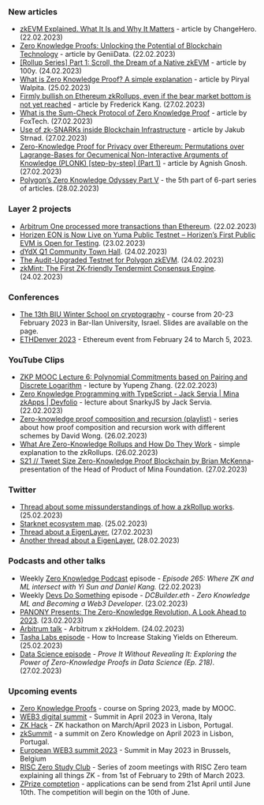 ### New articles 
* [zkEVM Explained. What It Is and Why It Matters](https://changehero.medium.com/zkevm-explained-what-it-is-and-why-it-matters-dcb80f9c6b39) - article by ChangeHero. (22.02.2023)
* [Zero Knowledge Proofs: Unlocking the Potential of Blockchain Technology](https://medium.com/@geniidata/zero-knowledge-proofs-unlocking-the-potential-of-blockchain-technology-9d5a3718ddcb) - article by GeniiData. (22.02.2023)
* [[Rollup Series] Part 1: Scroll, the Dream of a Native zkEVM](https://medium.com/a41-ventures/rollup-series-part-1-scroll-the-dream-of-a-native-zkevm-d02a7d1bd45c) - article by 100y. (24.02.2023)
* [What is Zero Knowledge Proof? A simple explanation](https://priyalwalpita.medium.com/what-is-zero-knowledge-proof-a-simple-explanation-c1e204493edf) - article by Piryal Walpita. (25.02.2023)
* [Firmly bullish on Ethereum zkRollups, even if the bear market bottom is not yet reached](https://medium.com/@frederickkang/firmly-bullish-on-ethereum-zkrollups-even-if-the-bear-market-bottom-is-not-yet-reached-6cd1d386d082) - article by Frederick Kang. (27.02.2023)
* [What is the Sum-Check Protocol of Zero Knowledge Proof](https://medium.com/@foxtech123/what-is-the-sum-check-protocol-of-zero-knowledge-proof-994ea1dac651) - article by FoxTech. (27.02.2023)
* [Use of zk-SNARKs inside Blockchain Infrastructure](https://medium.com/@strnad.eth/use-of-zk-snarks-inside-blockchain-infrastructure-daaef7a18551) - article by Jakub Strnad. (27.02.2023)
* [Zero-Knowledge Proof for Privacy over Ethereum: Permutations over Lagrange-Bases for Oecumenical Non-Interactive Arguments of Knowledge (PLONK) [step-by-step] (Part 1)](https://medium.com/@iamagnix/zero-knowledge-proof-for-privacy-over-ethereum-permutations-over-lagrange-bases-for-oecumenical-dc7838e0bc8b) - article by Agnish Gnosh. (27.02.2023)
* [Polygon’s Zero Knowledge Odyssey Part V](https://medium.com/@sanilshah1999/polygons-zero-knowledge-odyssey-part-5-b7d4ddac5158) - the 5th part of 6-part series of articles. (28.02.2023)

### Layer 2 projects
* [Arbitrum One processed more transactions than Ethereum](https://twitter.com/arbitrum/status/1628410398058708992?s=20). (22.02.2023)
* [Horizen EON is Now Live on Yuma Public Testnet – Horizen’s First Public EVM is Open for Testing](https://blog.horizen.io/horizen-evm-eon-is-now-live-on-yuma-public-testnet/?utm_source=social&utm_medium=social&utm_campaign=Yuma). (23.02.2023)
* [dYdX Q1 Community Town Hall](https://dydx.foundation/blog/dydx-q1-community-town-hall). (24.02.2023)
* [The Audit-Upgraded Testnet for Polygon zkEVM](https://www.polygon.technology/blog/the-audit-upgraded-testnet-for-polygon-zkevm?utm_source=substack&utm_medium=email). (24.02.2023)
* [zkMint: The First ZK-friendly Tendermint Consensus Engine](https://polymerlabs.medium.com/zkmint-the-first-zk-friendly-tendermint-consensus-engine-116000b9d4f9). (24.02.2023)

### Conferences
* [The 13th BIU Winter School on cryptography](https://cyber.biu.ac.il/event/the-13th-biu-winter-school-on-cryptography/) - course from 20-23 February 2023 in Bar-Ilan University, Israel. Slides are available on the page.
* [ETHDenver 2023](https://www.ethdenver.com/) - Ethereum event from February 24 to March 5, 2023.

### YouTube Clips
* [ZKP MOOC Lecture 6: Polynomial Commitments based on Pairing and Discrete Logarithm](https://www.youtube.com/watch?v=WyT5KkKBJUw) - lecture by Yupeng Zhang. (22.02.2023)
* [Zero Knowledge Programming with TypeScript - Jack Servia | Mina zkApps | Devfolio](https://www.youtube.com/watch?v=guDz6B2dGGM) - lecture about SnarkyJS by Jack Servia. (22.02.2023)
* [Zero-knowledge proof composition and recursion (playlist)](https://www.youtube.com/playlist?list=PLBJMt6zV1c7GeKkR2SUhzx9KSJ9TsEx6n) - series about how proof composition and recursion work with different schemes by David Wong. (26.02.2023)
* [What Are Zero-Knowledge Rollups and How Do They Work](https://www.youtube.com/watch?v=LKRAx19O1M8) - simple explanation to the zkRollups. (26.02.2023)
* [S21 // Tweet Size Zero-Knowledge Proof Blockchain by Brian McKenna](https://www.youtube.com/watch?v=D1btJADO3_g)- presentation of the Head of Product of Mina Foundation. (27.02.2023)

### Twitter
* [Thread about some missunderstandings of how a zkRollup works](https://twitter.com/jbaylina/status/1629352597445394432). (25.02.2023)
* [Starknet ecosystem map](https://twitter.com/odin_free/status/1629431642421854209/photo/1). (25.02.2023)
* [Thread about a EigenLayer.](https://twitter.com/0xDino_/status/1630051886333042688) (27.02.2023)
* [Another thread about a EigenLayer.](https://twitter.com/nuss_eli/status/1630632582554460165?t=-HzWm-9T7xEcvKbJfXStyw&s=19) (28.02.2023)

### Podcasts and other talks
* Weekly [Zero Knowledge Podcast](https://zeroknowledge.fm/265-2/) episode - *Episode 265: Where ZK and ML intersect with Yi Sun and Daniel Kang.* (22.02.2023) 
* Weekly [Devs Do Something](https://www.devsdosomething.fm/episodes/dcbuilder-eth-zero-knowledge-ml-and-becoming-a-web3-developer) episode - *DCBuilder.eth - Zero Knowledge ML and Becoming a Web3 Developer*. (23.02.2023)
* [PANONY Presents: The Zero-Knowledge Revolution, A Look Ahead to 2023](https://twitter.com/zkLend/status/1628587952426086400). (23.02.2023)
* [Arbitrum talk](https://twitter.com/arbitrum/status/1629178099555336195) - Arbitrum x zkHoldem. (24.02.2023)
* [Tasha Labs episode](https://www.youtube.com/watch?v=UOOYiltdjm8) -  How to Increase Staking Yields on Ethereum. (25.02.2023)
* [Data Science episode](https://open.spotify.com/episode/0rvz4Vbu0YookkCRzT9Dbh?si=e67487796d0b4d76) - *Prove It Without Revealing It: Exploring the Power of Zero-Knowledge Proofs in Data Science (Ep. 218)*. (27.02.2023)

### Upcoming events
* [Zero Knowledge Proofs](https://zk-learning.org/) - course on Spring 2023, made by MOOC.
* [WEB3 digital summit](https://web3digitalsummit.com/) - Summit in April 2023 in Verona, Italy
* [ZK Hack](https://zkhack.dev/?utm_source=substack&utm_medium=email) - ZK hackathon on March/April 2023 in Lisbon, Portugal.
* [zkSummit](https://www.zksummit.com/) - a summit on Zero Knowledge on April 2023 in Lisbon, Portugal.
* [European WEB3 summit 2023](https://www.web3eurosummit.eu/) - Summit in May 2023 in Brussels, Belgium
* [RISC Zero Study Club](https://twitter.com/RiscZero/status/1620058982672117766) - Series of zoom meetings with RISC Zero team explaining all things ZK - from 1st of February to 29th of March 2023.
* [ZPrize comptetion](https://www.zprize.io/) - applications can be send from 21st April until June 10th. The competition will begin on the 10th of June.